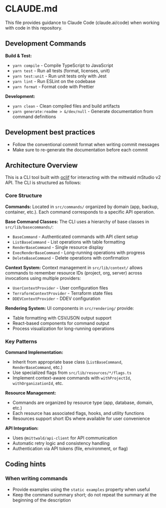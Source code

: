 # CLAUDE.md

This file provides guidance to Claude Code (claude.ai/code) when working with code in this repository.

## Development Commands

**Build & Test:**
- `yarn compile` - Compile TypeScript to JavaScript
- `yarn test` - Run all tests (format, licenses, unit)
- `yarn test:unit` - Run unit tests only with Jest
- `yarn lint` - Run ESLint on the codebase
- `yarn format` - Format code with Prettier

**Development:**
- `yarn clean` - Clean compiled files and build artifacts
- `yarn generate:readme > &/dev/null` - Generate documentation from command definitions

## Development best practices

- Follow the conventional commit format when writing commit messages
- Make sure to re-generate the documentation before each commit

## Architecture Overview

This is a CLI tool built with [oclif](https://oclif.io/) for interacting with the mittwald mStudio v2 API. The CLI is structured as follows:

### Core Structure

**Commands:** Located in `src/commands/` organized by domain (app, backup, container, etc.). Each command corresponds to a specific API operation.

**Base Command Classes:** The CLI uses a hierarchy of base classes in `src/lib/basecommands/`:
- `BaseCommand` - Authenticated commands with API client setup
- `ListBaseCommand` - List operations with table formatting
- `RenderBaseCommand` - Single resource display
- `ExecRenderBaseCommand` - Long-running operations with progress
- `DeleteBaseCommand` - Delete operations with confirmation

**Context System:** Context management in `src/lib/context/` allows commands to remember resource IDs (project, org, server) across invocations using multiple providers:
- `UserContextProvider` - User configuration files
- `TerraformContextProvider` - Terraform state files
- `DDEVContextProvider` - DDEV configuration

**Rendering System:** UI components in `src/rendering/` provide:
- Table formatting with CSV/JSON output support
- React-based components for command output
- Process visualization for long-running operations

### Key Patterns

**Command Implementation:**
- Inherit from appropriate base class (`ListBaseCommand`, `RenderBaseCommand`, etc.)
- Use specialized flags from `src/lib/resources/*/flags.ts`
- Implement context-aware commands with `withProjectId`, `withOrganizationId`, etc.

**Resource Management:**
- Commands are organized by resource type (app, database, domain, etc.)
- Each resource has associated flags, hooks, and utility functions
- Resources support short IDs where available for user convenience

**API Integration:**
- Uses `@mittwald/api-client` for API communication
- Automatic retry logic and consistency handling
- Authentication via API tokens (file, environment, or flag)

## Coding hints

### When writing commands

- Provide examples using the `static examples` property when useful
- Keep the command summary short; do not repeat the summary at the beginning of
  the description
